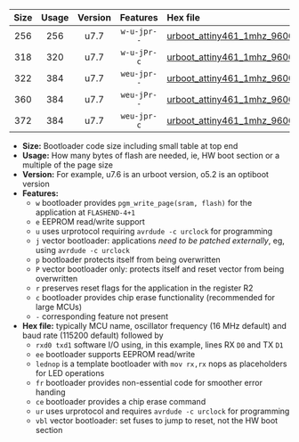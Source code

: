 |Size|Usage|Version|Features|Hex file|
|:-:|:-:|:-:|:-:|:--|
|256|256|u7.7|`w-u-jpr--`|[urboot_attiny461_1mhz_9600bps_rxb0_txb1_lednop_ur_vbl.hex](https://raw.githubusercontent.com/stefanrueger/urboot.hex/main/mcus/attiny461/fcpu_1mhz/9600_bps/urboot_attiny461_1mhz_9600bps_rxb0_txb1_lednop_ur_vbl.hex)|
|318|320|u7.7|`w-u-jPr-c`|[urboot_attiny461_1mhz_9600bps_rxb0_txb1_lednop_fr_ce_ur_vbl.hex](https://raw.githubusercontent.com/stefanrueger/urboot.hex/main/mcus/attiny461/fcpu_1mhz/9600_bps/urboot_attiny461_1mhz_9600bps_rxb0_txb1_lednop_fr_ce_ur_vbl.hex)|
|322|384|u7.7|`weu-jpr--`|[urboot_attiny461_1mhz_9600bps_rxb0_txb1_ee_ur_vbl.hex](https://raw.githubusercontent.com/stefanrueger/urboot.hex/main/mcus/attiny461/fcpu_1mhz/9600_bps/urboot_attiny461_1mhz_9600bps_rxb0_txb1_ee_ur_vbl.hex)|
|360|384|u7.7|`weu-jPr--`|[urboot_attiny461_1mhz_9600bps_rxb0_txb1_ee_lednop_fr_ur_vbl.hex](https://raw.githubusercontent.com/stefanrueger/urboot.hex/main/mcus/attiny461/fcpu_1mhz/9600_bps/urboot_attiny461_1mhz_9600bps_rxb0_txb1_ee_lednop_fr_ur_vbl.hex)|
|372|384|u7.7|`weu-jpr-c`|[urboot_attiny461_1mhz_9600bps_rxb0_txb1_ee_lednop_fr_ce_ur_vbl.hex](https://raw.githubusercontent.com/stefanrueger/urboot.hex/main/mcus/attiny461/fcpu_1mhz/9600_bps/urboot_attiny461_1mhz_9600bps_rxb0_txb1_ee_lednop_fr_ce_ur_vbl.hex)|

- **Size:** Bootloader code size including small table at top end
- **Usage:** How many bytes of flash are needed, ie, HW boot section or a multiple of the page size
- **Version:** For example, u7.6 is an urboot version, o5.2 is an optiboot version
- **Features:**
  + `w` bootloader provides `pgm_write_page(sram, flash)` for the application at `FLASHEND-4+1`
  + `e` EEPROM read/write support
  + `u` uses urprotocol requiring `avrdude -c urclock` for programming
  + `j` vector bootloader: applications *need to be patched externally*, eg, using `avrdude -c urclock`
  + `p` bootloader protects itself from being overwritten
  + `P` vector bootloader only: protects itself and reset vector from being overwritten
  + `r` preserves reset flags for the application in the register R2
  + `c` bootloader provides chip erase functionality (recommended for large MCUs)
  + `-` corresponding feature not present
- **Hex file:** typically MCU name, oscillator frequency (16 MHz default) and baud rate (115200 default) followed by
  + `rxd0 txd1` software I/O using, in this example, lines RX `D0` and TX `D1`
  + `ee` bootloader supports EEPROM read/write
  + `lednop` is a template bootloader with `mov rx,rx` nops as placeholders for LED operations
  + `fr` bootloader provides non-essential code for smoother error handing
  + `ce` bootloader provides a chip erase command
  + `ur` uses urprotocol and requires `avrdude -c urclock` for programming
  + `vbl` vector bootloader: set fuses to jump to reset, not the HW boot section
